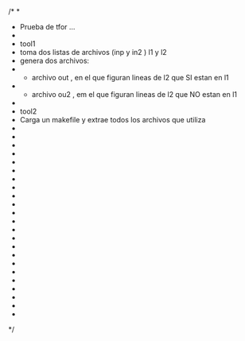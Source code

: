 /*
 *
 *	Prueba de tfor ...
 *
 *	tool1
 * 	toma dos listas de archivos (inp y in2 ) l1 y l2
 *	genera dos archivos:
 *	- archivo out , en el que figuran lineas de l2 que SI estan en l1
 *	- archivo ou2 , em el que figuran lineas de l2 que NO estan en l1
 *
 *	tool2
 *	Carga un makefile y extrae todos los archivos que utiliza 
 *
 *
 *
 *
 *
 *
 *
 *
 *
 *
 *
 *
 *
 *
 *
 *
 *
 *
 *
 *
 *
 *
 *
 */
